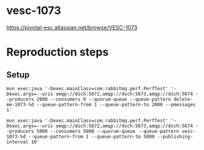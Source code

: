 # vesc-1073

https://pivotal-esc.atlassian.net/browse/VESC-1073

# Reproduction steps

## Setup

```
mvn exec:java '-Dexec.mainClass=com.rabbitmq.perf.PerfTest' '-Dexec.args=--uris amqp://dsch:5672,amqp://dsch:5673,amqp://dsch:5674 --producers 2000 --consumers 0 --quorum-queue --queue-pattern delete-me-1073-%d --queue-pattern-from 1 --queue-pattern-to 2000 --pmessages 1'
```

```
mvn exec:java '-Dexec.mainClass=com.rabbitmq.perf.PerfTest' '-Dexec.args=--uris amqp://dsch:5672,amqp://dsch:5673,amqp://dsch:5674 --producers 5000 --consumers 5000 --quorum-queue --queue-pattern vesc-1073-%d --queue-pattern-from 1 --queue-pattern-to 5000 --publishing-interval 10'
```
